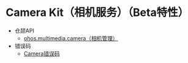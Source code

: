 # Camera Kit（相机服务）（Beta特性）

- 仓颉API
    - [ohos.multimedia.camera（相机管理）](cj-apis-multimedia-camera.md)
- 错误码
    - [Camera错误码](cj-errorcode-multimedia-camera.md)
